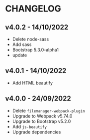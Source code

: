 # CHANGELOG

## v4.0.2 - 14/10/2022

- Delete node-sass
- Add sass
- Bootstrap 5.3.0-alpha1
- update

## v4.0.1 - 14/10/2022

- Add HTML beautify

## v4.0.0 - 24/09/2022

- Delete `filemanager-webpack-plugin`
- Upgrade to Webpack v5.74.0
- Upgrade to Bootstrap v5.2.0
- Add `js-beautify`
- Upgrade dependencies
